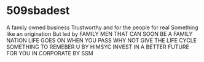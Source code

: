 # 509sbadest
A family owned business 
Trustworthy and for the people for real 
Something like an origination 
But led by FAMILY MEN
THAT CAN SOON BE A FAMILY NATION
LIFE GOES ON WHEN YOU PASS 
WHY NOT GIVE THE LIFE  CYCLE SOMETHING TO REMEBER U BY
HIMSYC INVEST IN A BETTER FUTURE FOR YOU
IN CORPORATE BY SSM
